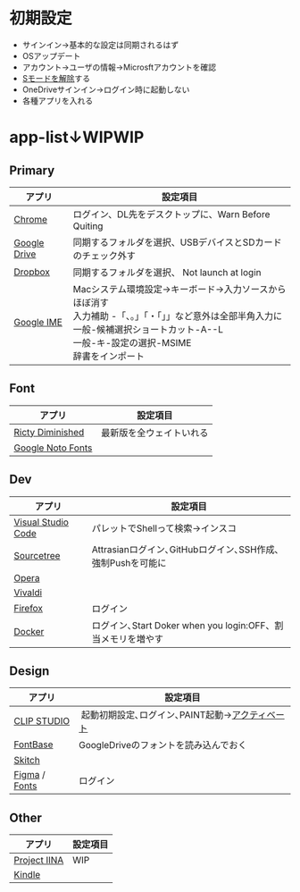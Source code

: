 # 初期設定
- サインイン→基本的な設定は同期されるはず
- OSアップデート
- アカウント→ユーザの情報→Microsftアカウントを確認
- [Sモードを解除](http://snow-white.cocolog-nifty.com/first/2018/05/windows-10-sver.html)する
- OneDriveサインイン→ログイン時に起動しない
- 各種アプリを入れる

# app-list↓WIPWIP

## Primary
アプリ | 設定項目
--|--
[Chrome](https://www.google.co.jp/chrome/browser/desktop/index.html)  |  ログイン、DL先をデスクトップに、Warn Before Quiting
[Google Drive](https://www.google.com/drive/download/)  |  同期するフォルダを選択、USBデバイスとSDカードのチェック外す
[Dropbox](https://www.dropbox.com/h)  |   同期するフォルダを選択、 Not launch at login
[Google IME](https://www.google.co.jp/ime/)  |  Macシステム環境設定→キーボード→入力ソースからほぼ消す<br>入力補助 -「、。」「・「」」など意外は全部半角入力に<br>一般-候補選択ショートカット-A--L<br>一般-キ-設定の選択-MSIME<br>辞書をインポート


## Font
アプリ | 設定項目
--|--
[Ricty Diminished](http://www.rs.tus.ac.jp/yyusa/ricty_diminished.html)  | 最新版を全ウェイトいれる
[Google Noto Fonts](https://www.google.com/get/noto/#sans-jpan) | 

## Dev
アプリ | 設定項目
--|--
[Visual Studio Code](https://code.visualstudio.com/) |  パレットでShellって検索→インスコ
[Sourcetree](https://ja.atlassian.com/software/sourcetree)  |  Attrasianログイン､GitHubログイン､SSH作成､強制Pushを可能に
[Opera](http://www.opera.com/ja)  |  
[Vivaldi](https://vivaldi.com/?lang=ja_JP)  |  
[Firefox](https://www.mozilla.org/ja/firefox/new/)  |  ログイン
[Docker](https://docs.docker.com/docker-for-mac/install/#download-docker-for-mac)  |  ログイン､Start Doker when you login:OFF、割当メモリを増やす

## Design
アプリ | 設定項目
--|--
[CLIP STUDIO](https://www.clip-studio.com/clip_site/rental/rental_download/sprental/)  |  起動初期設定､ログイン､PAINT起動→[アクティベート](https://www.clip-studio.com/clip_site/tool/manage/store)
[FontBase](https://fontba.se/) | GoogleDriveのフォントを読み込んでおく
[Skitch](https://evernote.com/intl/jp/products/skitch) | 
[Figma](https://www.figma.com/download/desktop/mac) / [Fonts](https://www.figma.com/settings) | ログイン

## Other
アプリ | 設定項目
--|--
[Project IINA](https://lhc70000.github.io/iina/)  |  WIP
[Kindle](https://www.amazon.co.jp/kindleapps)  |  
